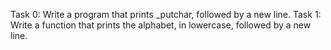 Task 0: Write a program that prints _putchar, followed by a new line.
Task 1: Write a function that prints the alphabet, in lowercase, followed by a new line.

